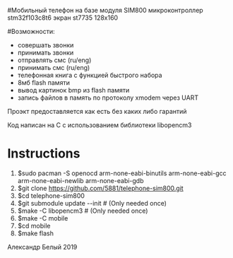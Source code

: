 #Мобильный телефон на базе модуля SIM800
микроконтроллер stm32f103c8t6
экран st7735 128x160

#Возможности:
- совершать звонки
- принимать звонки
- отправлять смс (ru/eng)
- принимать смс (ru/eng)
- телефонная книга с функцией быстрого набора
- 8мб flash памяти 
- вывод картинок bmp из flash памяти
- запись файлов в память по протоколу xmodem через UART


Проэкт предоставляется как есть без каких либо гарантий

Код написан на C с использованием библиотеки libopencm3

# Instructions
 
 1. $sudo pacman -S openocd arm-none-eabi-binutils arm-none-eabi-gcc arm-none-eabi-newlib arm-none-eabi-gdb
 2. $git clone https://github.com/5881/telephone-sim800.git
 3. $cd telephone-sim800
 4. $git submodule update --init # (Only needed once)
 5. $make -C libopencm3 # (Only needed once)
 6. $make -C mobile
 7. $cd mobile
 8. $make flash

Александр Белый 2019
